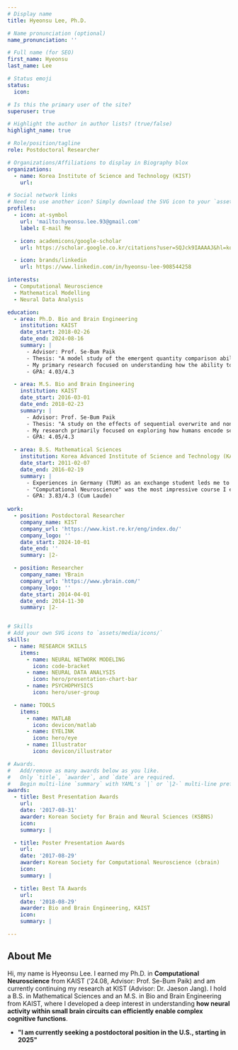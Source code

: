 ```yaml
---
# Display name
title: Hyeonsu Lee, Ph.D.

# Name pronunciation (optional)
name_pronunciation: ''

# Full name (for SEO)
first_name: Hyeonsu
last_name: Lee

# Status emoji
status:
  icon: 

# Is this the primary user of the site?
superuser: true

# Highlight the author in author lists? (true/false)
highlight_name: true

# Role/position/tagline
role: Postdoctoral Researcher

# Organizations/Affiliations to display in Biography blox
organizations:
  - name: Korea Institute of Science and Technology (KIST)
    url: 

# Social network links
# Need to use another icon? Simply download the SVG icon to your `assets/media/icons/` folder.
profiles:
  - icon: at-symbol
    url: 'mailto:hyeonsu.lee.93@gmail.com'
    label: E-mail Me

  - icon: academicons/google-scholar
    url: https://scholar.google.co.kr/citations?user=SQJck9IAAAAJ&hl=ko&oi=ao/

  - icon: brands/linkedin
    url: https://www.linkedin.com/in/hyeonsu-lee-908544258

interests:
  - Computational Neuroscience
  - Mathematical Modelling
  - Neural Data Analysis

education:
  - area: Ph.D. Bio and Brain Engineering
    institution: KAIST
    date_start: 2018-02-26
    date_end: 2024-08-16
    summary: |
      - Advisor: Prof. Se-Bum Paik
      - Thesis: "A model study of the emergent quantity comparison ability from the combined single neuron activity"
      - My primary research focused on understanding how the ability to compare visual quantities can arise spontaneously, without any learning.
      - GPA: 4.03/4.3

  - area: M.S. Bio and Brain Engineering
    institution: KAIST
    date_start: 2016-03-01
    date_end: 2018-02-23
    summary: |
      - Advisor: Prof. Se-Bum Paik
      - Thesis: "A study on the effects of sequential overwrite and non-uniform allocation of memory resource in working memory performance"
      - My research primarily focused on exploring how humans encode sequential information through mathematical model.
      - GPA: 4.05/4.3

  - area: B.S. Mathematical Sciences
    institution: Korea Advanced Institute of Science and Technology (KAIST)
    date_start: 2011-02-07
    date_end: 2016-02-19
    summary: |
      - Experiences in Germany (TUM) as an exchange student leds me to mathematical approaches for biology
      - "Computational Neuroscience" was the most impressive course I ever took, thus I move to Bio and Brain Engineering
      - GPA: 3.83/4.3 (Cum Laude)
      
work:
  - position: Postdoctoral Researcher
    company_name: KIST
    company_url: 'https://www.kist.re.kr/eng/index.do/'
    company_logo: ''
    date_start: 2024-10-01
    date_end: ''
    summary: |2-

  - position: Researcher
    company_name: YBrain
    company_url: 'https://www.ybrain.com/'
    company_logo: ''
    date_start: 2014-04-01
    date_end: 2014-11-30
    summary: |2-


# Skills
# Add your own SVG icons to `assets/media/icons/`
skills:
  - name: RESEARCH SKILLS
    items:
      - name: NEURAL NETWORK MODELING
        icon: code-bracket
      - name: NEURAL DATA ANALYSIS
        icon: hero/presentation-chart-bar
      - name: PSYCHOPHYSICS
        icon: hero/user-group

  - name: TOOLS
    items:
      - name: MATLAB
        icon: devicon/matlab
      - name: EYELINK
        icon: hero/eye
      - name: Illustrator
        icon: devicon/illustrator

# Awards.
#   Add/remove as many awards below as you like.
#   Only `title`, `awarder`, and `date` are required.
#   Begin multi-line `summary` with YAML's `|` or `|2-` multi-line prefix and indent 2 spaces below.
awards:
  - title: Best Presentation Awards
    url: 
    date: '2017-08-31'
    awarder: Korean Society for Brain and Neural Sciences (KSBNS)
    icon:
    summary: |

  - title: Poster Presentation Awards
    url: 
    date: '2017-08-29'
    awarder: Korean Society for Computational Neuroscience (cbrain)
    icon: 
    summary: |

  - title: Best TA Awards
    url: 
    date: '2018-08-29'
    awarder: Bio and Brain Engineering, KAIST
    icon: 
    summary: |

---
```


## About Me

Hi, my name is Hyeonsu Lee. I earned my Ph.D. in **Computational Neuroscience** from KAIST (’24.08, Advisor: Prof. Se-Bum Paik) and am currently continuing my research at KIST (Advisor: Dr. Jaeson Jang). I hold a B.S. in Mathematical Sciences and an M.S. in Bio and Brain Engineering from KAIST, where I developed a deep interest in understanding **how neural activity within small brain circuits can efficiently enable complex cognitive functions**. <br>

* **"I am currently seeking a postdoctoral position in the U.S., starting in 2025"**
